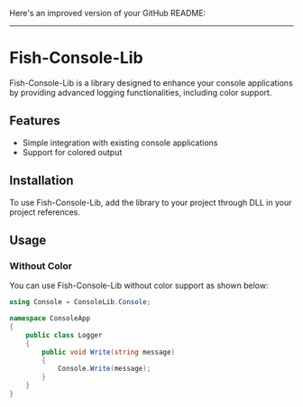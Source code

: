 Here's an improved version of your GitHub README:

---

# Fish-Console-Lib

Fish-Console-Lib is a library designed to enhance your console applications by providing advanced logging functionalities, including color support.

## Features

- Simple integration with existing console applications
- Support for colored output

## Installation

To use Fish-Console-Lib, add the library to your project through DLL in your project references.

## Usage

### Without Color

You can use Fish-Console-Lib without color support as shown below:

```csharp
using Console = ConsoleLib.Console;

namespace ConsoleApp
{
    public class Logger
    {
        public void Write(string message)
        {
            Console.Write(message);
        }
    }
}
```

### With Color

To add color support to your console output, you can specify a color for the message:

```csharp
using Console = ConsoleLib.Console;
using System.Drawing; 

namespace ConsoleApp
{
    public class Logger
    {
        public void Write(string message)
        {
            Console.Write(message, Color.BlueViolet);
        }
    }
}
```

## Acknowledgments

Some code and inspiration were taken from various sources. Special thanks to them.
